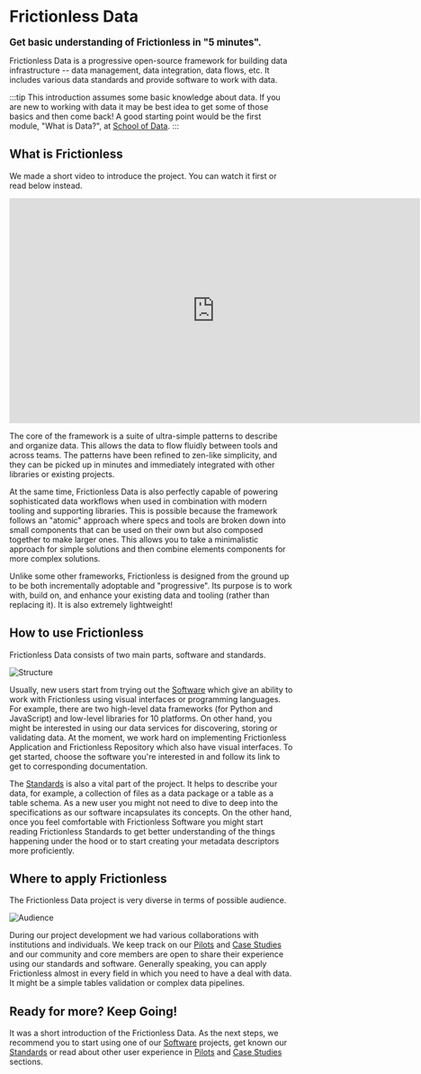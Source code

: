 # Frictionless Data

<big><strong>Get basic understanding of Frictionless in "5 minutes".</strong></big>

Frictionless Data is a progressive open-source framework for building data infrastructure -- data management, data integration, data flows, etc. It includes various data standards and provide software to work with data.

:::tip
This introduction assumes some basic knowledge about data. If you are new to working with data it may be  best idea to get some of those basics and then come back! A good starting point would be the first module, "What is Data?", at [School of Data](https://schoolofdata.org/).
:::

## What is Frictionless

We made a short video to introduce the project. You can watch it first or read below instead.

<iframe width="730" height="400" src="https://www.youtube.com/embed/lWHKVXxuci0" frameborder="0" allow="accelerometer; autoplay; encrypted-media; gyroscope; picture-in-picture" allowfullscreen></iframe>

The core of the framework is a suite of ultra-simple patterns to describe and organize data. This allows the data to flow fluidly between tools and across teams. The patterns have been refined to zen-like simplicity, and they can be picked up in minutes and immediately integrated with other libraries or existing projects.

At the same time, Frictionless Data is also perfectly capable of powering sophisticated data workflows when used in combination with modern tooling and supporting libraries. This is possible because the framework follows an "atomic" approach where specs and tools are broken down into small components that can be used on their own but also composed together to make larger ones. This allows you to take a minimalistic approach for simple solutions and then combine elements components for more complex solutions.

Unlike some other frameworks, Frictionless is designed from the ground up to be both incrementally adoptable and "progressive". Its purpose is to work with, build on, and enhance your existing data and tooling (rather than replacing it). It is also extremely lightweight!

## How to use Frictionless

Frictionless Data consists of two main parts, software and standards.

![Structure](/img/introduction/structure.png)

Usually, new users start from trying out the [Software](/software) which give an ability to work with Frictionless using visual interfaces or programming languages. For example, there are two high-level data frameworks (for Python and JavaScript) and low-level libraries for 10 platforms. On other hand, you might be interested in using our data services for discovering, storing or validating data. At the moment, we work hard on implementing Frictionless Application and Frictionless Repository which also have visual interfaces. To get started, choose the software you're interested in and follow its link to get to corresponding documentation.

The [Standards](/standards) is also a vital part of the project. It helps to describe your data, for example, a collection of files as a data package or a table as a table schema. As a new user you might not need to dive to deep into the specifications as our software incapsulates its concepts. On the other hand, once you feel comfortable with Frictionless Software you might start reading Frictionless Standards to get better understanding of the things happening under the hood or to start creating your metadata descriptors more proficiently.

## Where to apply Frictionless

The Frictionless Data project is very diverse in terms of possible audience.

![Audience](/img/introduction/audience.png)

During our project development we had various collaborations with institutions and individuals. We keep track on our [Pilots](/tag/pilot) and [Case Studies](/tag/case-studies) and our community and core members are open to share their experience using our standards and software. Generally speaking, you can apply Frictionless almost in every field in which you need to have a deal with data. It might be a simple tables validation or complex data pipelines.

## Ready for more? Keep Going!

It was a short introduction of the Frictionless Data. As the next steps, we recommend you to start using one of our [Software](/software) projects, get known our [Standards](/standards) or read about other user experience in [Pilots](/tag/pilot) and [Case Studies](/tag/case-studies) sections.

